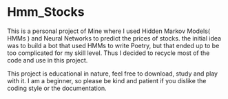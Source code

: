 # Hmm_Stocks

This is a personal project of Mine where I used Hidden Markov Models( HMMs ) and Neural Networks to predict the
prices of stocks. the initial idea was to build a bot that used HMMs to write Poetry, but that ended up to be too
complicated for my skill level. Thus I decided to recycle most of the code and use in this project.

This project is educational in nature, feel free to download, study and play with it. I am a beginner, so please be kind
and patient if you dislike the coding style or the documentation.
